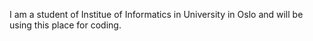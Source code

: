 I am a student of Institue of Informatics in University in Oslo and will be using this place for coding.
